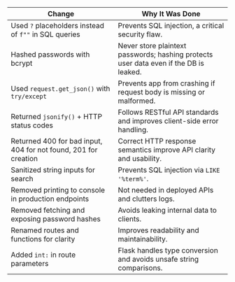 | **Change**                                                            | **Why It Was Done**                                                                       
| --------------------------------------------------------------------- | ----------------------------------------------------------------------------------------- 
| Used `?` placeholders instead of `f""` in SQL queries           | Prevents SQL injection, a critical security flaw.                                     
| Hashed passwords with bcrypt                                   | Never store plaintext passwords; hashing protects user data even if the DB is leaked. 
| Used `request.get_json()` with `try/except`                    | Prevents app from crashing if request body is missing or malformed.                       
| Returned `jsonify()` + HTTP status codes                       | Follows RESTful API standards and improves client-side error handling.                
| Returned 400 for bad input, 404 for not found, 201 for creation | Correct HTTP response semantics improve API clarity and usability.                        
| Sanitized string inputs for search                             | Prevents SQL injection via `LIKE '%term%'`.                                               
| Removed printing to console in production endpoints             | Not needed in deployed APIs and clutters logs.                                            
| Removed fetching and exposing password hashes                   | Avoids leaking internal data to clients.                                                  
| Renamed routes and functions for clarity                        | Improves readability and maintainability.                                                 
|Added `int:` in route parameters                               | Flask handles type conversion and avoids unsafe string comparisons.                       
